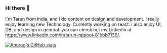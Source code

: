 ### Hi there 👋
I'm Tarun from India, and I do content on design and development. I really enjoy learning new Technology. Currently working on react.
I also enjoy UI, DB, and design in general. you can check out my Linkedin at https://www.linkedin.com/in/tarun-rajpoot-81bbb7136/.

[![Anurag's GitHub stats](https://github-readme-stats.vercel.app/api?username=Tarun1108)](https://github.com/anuraghazra/github-readme-stats)
